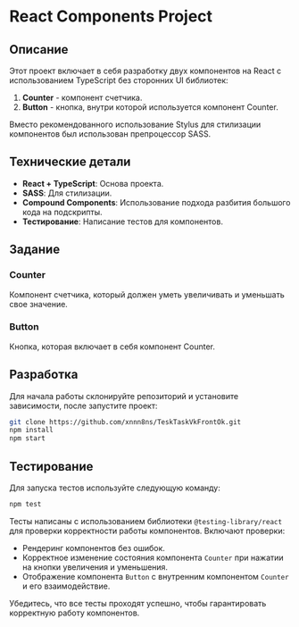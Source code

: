 # React Components Project

## Описание

Этот проект включает в себя разработку двух компонентов на React с использованием TypeScript без сторонних UI библиотек:

1. **Counter** - компонент счетчика.
2. **Button** - кнопка, внутри которой используется компонент Counter.

Вместо рекомендованного использование Stylus для стилизации компонентов был использован препроцессор SASS.

## Технические детали

- **React + TypeScript**: Основа проекта.
- **SASS**: Для стилизации.
- **Compound Components**: Использование подхода разбития большого кода на подскрипты.
- **Тестирование**: Написание тестов для компонентов.

## Задание

### Counter

Компонент счетчика, который должен уметь увеличивать и уменьшать свое значение.

### Button

Кнопка, которая включает в себя компонент Counter.

## Разработка

Для начала работы склонируйте репозиторий и установите зависимости, после запустите проект:

```bash
git clone https://github.com/xnnn8ns/TeskTaskVkFrontOk.git
npm install
npm start
```

## Тестирование

Для запуска тестов используйте следующую команду:

```bash
npm test
```

Тесты написаны с использованием библиотеки `@testing-library/react` для проверки корректности работы компонентов. Включают проверки:

- Рендеринг компонентов без ошибок.
- Корректное изменение состояния компонента `Counter` при нажатии на кнопки увеличения и уменьшения.
- Отображение компонента `Button` с внутренним компонентом `Counter` и его взаимодействие.

Убедитесь, что все тесты проходят успешно, чтобы гарантировать корректную работу компонентов.
